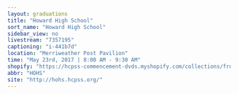 ```yaml
---
layout: graduations
title: "Howard High School"
sort_name: "Howard High School"
sidebar_view: no
livestream: "7357195"
captioning: "i-441b7d"
location: "Merriweather Post Pavilion"
time: "May 23rd, 2017 | 8:00 AM - 9:30 AM"
shopify: "https://hcpss-commencement-dvds.myshopify.com/collections/frontpage/products/howard-high-school-2014-commencement"
abbr: "HOHS"
site: "http://hohs.hcpss.org/"
---
```

